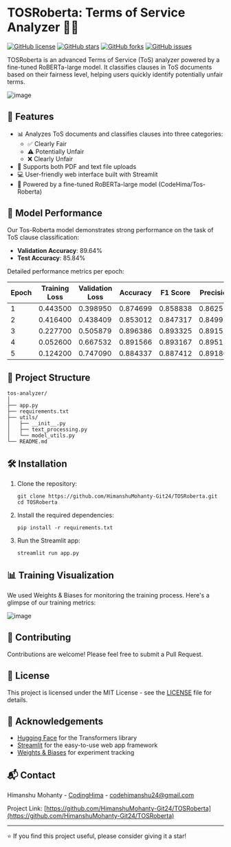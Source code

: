# TOSRoberta: Terms of Service Analyzer 📜🤖

[![GitHub license](https://img.shields.io/github/license/HimanshuMohanty-Git24/TOSRoberta.svg)](https://github.com/HimanshuMohanty-Git24/TOSRoberta/blob/main/LICENSE)
[![GitHub stars](https://img.shields.io/github/stars/HimanshuMohanty-Git24/TOSRoberta.svg)](https://github.com/HimanshuMohanty-Git24/TOSRoberta/stargazers)
[![GitHub forks](https://img.shields.io/github/forks/HimanshuMohanty-Git24/TOSRoberta.svg)](https://github.com/HimanshuMohanty-Git24/TOSRoberta/network)
[![GitHub issues](https://img.shields.io/github/issues/HimanshuMohanty-Git24/TOSRoberta.svg)](https://github.com/HimanshuMohanty-Git24/TOSRoberta/issues)

TOSRoberta is an advanced Terms of Service (ToS) analyzer powered by a fine-tuned RoBERTa-large model. It classifies clauses in ToS documents based on their fairness level, helping users quickly identify potentially unfair terms.

![image](https://github.com/HimanshuMohanty-Git24/TOSRoberta/assets/94133298/c4f6a293-9109-4e63-86e6-766dc16ad589)


## 🌟 Features

- 📊 Analyzes ToS documents and classifies clauses into three categories:
  - ✅ Clearly Fair
  - ⚠️ Potentially Unfair
  - ❌ Clearly Unfair
- 📁 Supports both PDF and text file uploads
- 💻 User-friendly web interface built with Streamlit
- 🧠 Powered by a fine-tuned RoBERTa-large model (CodeHima/Tos-Roberta)

## 🚀 Model Performance

Our Tos-Roberta model demonstrates strong performance on the task of ToS clause classification:

- **Validation Accuracy**: 89.64%
- **Test Accuracy**: 85.84%

Detailed performance metrics per epoch:

| Epoch | Training Loss | Validation Loss | Accuracy | F1 Score | Precision | Recall   |
|-------|---------------|-----------------|----------|----------|-----------|----------|
| 1     | 0.443500      | 0.398950        | 0.874699 | 0.858838 | 0.862516  | 0.874699 |
| 2     | 0.416400      | 0.438409        | 0.853012 | 0.847317 | 0.849916  | 0.853012 |
| 3     | 0.227700      | 0.505879        | 0.896386 | 0.893325 | 0.891521  | 0.896386 |
| 4     | 0.052600      | 0.667532        | 0.891566 | 0.893167 | 0.895115  | 0.891566 |
| 5     | 0.124200      | 0.747090        | 0.884337 | 0.887412 | 0.891807  | 0.884337 |

## 📁 Project Structure

```
tos-analyzer/
│
├── app.py
├── requirements.txt
├── utils/
│   ├── __init__.py
│   ├── text_processing.py
│   └── model_utils.py
└── README.md
```

## 🛠️ Installation

1. Clone the repository:
   ```
   git clone https://github.com/HimanshuMohanty-Git24/TOSRoberta.git
   cd TOSRoberta
   ```

2. Install the required dependencies:
   ```
   pip install -r requirements.txt
   ```

3. Run the Streamlit app:
   ```
   streamlit run app.py
   ```

## 📊 Training Visualization

We used Weights & Biases for monitoring the training process. Here's a glimpse of our training metrics:

![image](https://github.com/HimanshuMohanty-Git24/TOSRoberta/assets/94133298/d28bbd84-9008-4d19-bff1-4b62874a5faa)


## 🤝 Contributing

Contributions are welcome! Please feel free to submit a Pull Request.

## 📄 License

This project is licensed under the MIT License - see the [LICENSE](LICENSE) file for details.

## 🙏 Acknowledgements

- [Hugging Face](https://huggingface.co/) for the Transformers library
- [Streamlit](https://streamlit.io/) for the easy-to-use web app framework
- [Weights & Biases](https://wandb.ai/) for experiment tracking

## 📬 Contact

Himanshu Mohanty - [CodingHima](https://x.com/CodingHima) - codehimanshu24@gmail.com

Project Link: [https://github.com/HimanshuMohanty-Git24/TOSRoberta](https://github.com/HimanshuMohanty-Git24/TOSRoberta)

---

⭐️ If you find this project useful, please consider giving it a star!
